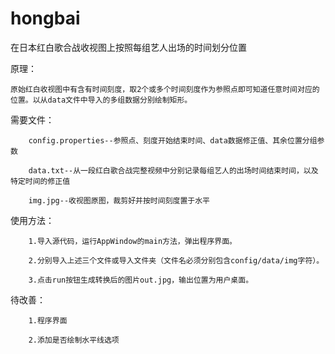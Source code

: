 # hongbai
在日本红白歌合战收视图上按照每组艺人出场的时间划分位置

原理：

	原始红白收视图中有含有时间刻度，取2个或多个时间刻度作为参照点即可知道任意时间对应的位置。以从data文件中导入的多组数据分别绘制矩形。

需要文件：

		config.properties--参照点、刻度开始结束时间、data数据修正值、其余位置分组参数
		
		data.txt--从一段红白歌合战完整视频中分别记录每组艺人的出场时间结束时间，以及特定时间的修正值
		
		img.jpg--收视图原图，裁剪好并按时间刻度置于水平
  
使用方法：

		1.导入源代码，运行AppWindow的main方法，弹出程序界面。
		
		2.分别导入上述三个文件或导入文件夹（文件名必须分别包含config/data/img字符）。
		
		3.点击run按钮生成转换后的图片out.jpg，输出位置为用户桌面。


待改善：

		1.程序界面
		
		2.添加是否绘制水平线选项
